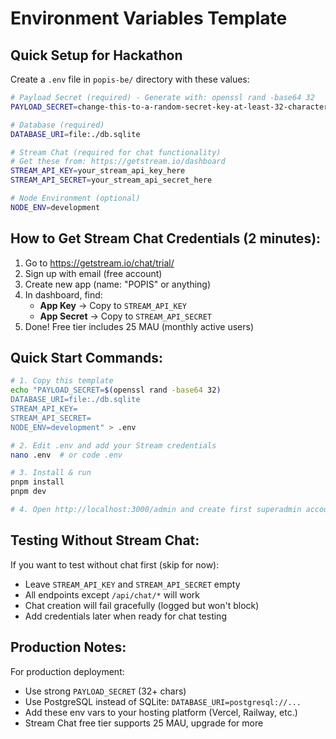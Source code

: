 # Environment Variables Template

## Quick Setup for Hackathon

Create a `.env` file in `popis-be/` directory with these values:

```bash
# Payload Secret (required) - Generate with: openssl rand -base64 32
PAYLOAD_SECRET=change-this-to-a-random-secret-key-at-least-32-characters

# Database (required)
DATABASE_URI=file:./db.sqlite

# Stream Chat (required for chat functionality)
# Get these from: https://getstream.io/dashboard
STREAM_API_KEY=your_stream_api_key_here
STREAM_API_SECRET=your_stream_api_secret_here

# Node Environment (optional)
NODE_ENV=development
```

## How to Get Stream Chat Credentials (2 minutes):

1. Go to https://getstream.io/chat/trial/
2. Sign up with email (free account)
3. Create new app (name: "POPIS" or anything)
4. In dashboard, find:
   - **App Key** → Copy to `STREAM_API_KEY`
   - **App Secret** → Copy to `STREAM_API_SECRET`
5. Done! Free tier includes 25 MAU (monthly active users)

## Quick Start Commands:

```bash
# 1. Copy this template
echo "PAYLOAD_SECRET=$(openssl rand -base64 32)
DATABASE_URI=file:./db.sqlite
STREAM_API_KEY=
STREAM_API_SECRET=
NODE_ENV=development" > .env

# 2. Edit .env and add your Stream credentials
nano .env  # or code .env

# 3. Install & run
pnpm install
pnpm dev

# 4. Open http://localhost:3000/admin and create first superadmin account
```

## Testing Without Stream Chat:

If you want to test without chat first (skip for now):
- Leave `STREAM_API_KEY` and `STREAM_API_SECRET` empty
- All endpoints except `/api/chat/*` will work
- Chat creation will fail gracefully (logged but won't block)
- Add credentials later when ready for chat testing

## Production Notes:

For production deployment:
- Use strong `PAYLOAD_SECRET` (32+ chars)
- Use PostgreSQL instead of SQLite: `DATABASE_URI=postgresql://...`
- Add these env vars to your hosting platform (Vercel, Railway, etc.)
- Stream Chat free tier supports 25 MAU, upgrade for more

